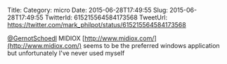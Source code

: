 Title: 
Category: micro
Date: 2015-06-28T17:49:55
Slug: 2015-06-28T17:49:55
TwitterId: 615215564584173568
TweetUrl: https://twitter.com/mark_philpot/status/615215564584173568

[@GernotSchoedl](https://twitter.com/GernotSchoedl) MIDIOX [http://www.midiox.com/](http://www.midiox.com/) seems to be the preferred windows application but unfortunately I've never used myself